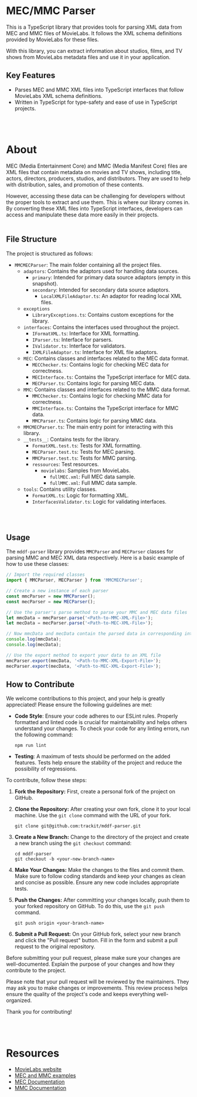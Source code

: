 # MEC/MMC Parser

This is a TypeScript library that provides tools for parsing XML data from MEC and MMC files of MovieLabs. It follows the XML schema definitions provided by MovieLabs for these files.

With this library, you can extract information about studios, films, and TV shows from MovieLabs metadata files and use it in your application.

## Key Features

- Parses MEC and MMC XML files into TypeScript interfaces that follow MovieLabs XML schema definitions.
- Written in TypeScript for type-safety and ease of use in TypeScript projects.
</br>
</br>

# About

MEC (Media Entertainment Core) and MMC (Media Manifest Core) files are XML files that contain metadata on movies and TV shows, including title, actors, directors, producers, studios, and distributors. They are used to help with distribution, sales, and promotion of these contents.

However, accessing these data can be challenging for developers without the proper tools to extract and use them. This is where our library comes in. By converting these XML files into TypeScript interfaces, developers can access and manipulate these data more easily in their projects.
</br>
</br>

## File Structure

The project is structured as follows:

- `MMCMECParser`: The main folder containing all the project files.
  - `adaptors`: Contains the adaptors used for handling data sources.
    - `primary`: Intended for primary data source adaptors (empty in this snapshot).
    - `secondary`: Intended for secondary data source adaptors.
      - `LocalXMLFileAdaptor.ts`: An adaptor for reading local XML files.
  - `exceptions`
    - `LibraryExceptions.ts`: Contains custom exceptions for the library.
  - `interfaces`: Contains the interfaces used throughout the project.
    - `IFormatXML.ts`: Interface for XML formatting.
    - `IParser.ts`: Interface for parsers.
    - `IValidator.ts`: Interface for validators.
    - `IXMLFileAdaptor.ts`: Interface for XML file adaptors.
  - `MEC`: Contains classes and interfaces related to the MEC data format.
    - `MECChecker.ts`: Contains logic for checking MEC data for correctness.
    - `MECInterface.ts`: Contains the TypeScript interface for MEC data.
    - `MECParser.ts`: Contains logic for parsing MEC data.
  - `MMC`: Contains classes and interfaces related to the MMC data format.
    - `MMCChecker.ts`: Contains logic for checking MMC data for correctness.
    - `MMCInterface.ts`: Contains the TypeScript interface for MMC data.
    - `MMCParser.ts`: Contains logic for parsing MMC data.
  - `MMCMECParser.ts`: The main entry point for interacting with this library.
  - `__tests__`: Contains tests for the library.
    - `FormatXML.test.ts`: Tests for XML formatting.
    - `MECParser.test.ts`: Tests for MEC parsing.
    - `MMCParser.test.ts`: Tests for MMC parsing.
    - `ressources`: Test resources.
      - `movielabs`: Samples from MovieLabs.
        - `fullMEC.xml`: Full MEC data sample.
        - `fullMMC.xml`: Full MMC data sample.
  - `tools`: Contains utility classes.
    - `FormatXML.ts`: Logic for formatting XML.
    - `InterfacesValidator.ts`: Logic for validating interfaces.
</br>
</br>

## Usage

The `mddf-parser` library provides `MMCParser` and `MECParser` classes for parsing MMC and MEC XML data respectively. Here is a basic example of how to use these classes:

```typescript
// Import the required classes
import { MMCParser, MECParser } from 'MMCMECParser';

// Create a new instance of each parser
const mmcParser = new MMCParser();
const mecParser = new MECParser();

// Use the parser's parse method to parse your MMC and MEC data files
let mmcData = mmcParser.parse('<Path-to-MMC-XML-File>');
let mecData = mecParser.parse('<Path-to-MEC-XML-File>');

// Now mmcData and mecData contain the parsed data in corresponding interfaces
console.log(mmcData);
console.log(mecData);

// Use the export method to export your data to an XML file
mmcParser.export(mmcData, '<Path-to-MMC-XML-Export-File>');
mecParser.export(mecData, '<Path-to-MEC-XML-Export-File>');
```

## How to Contribute

We welcome contributions to this project, and your help is greatly appreciated! Please ensure the following guidelines are met:

- **Code Style**: Ensure your code adheres to our ESLint rules. Properly formatted and linted code is crucial for maintainability and helps others understand your changes. To check your code for any linting errors, run the following command:

    ```
    npm run lint
    ```

- **Testing**: A maximum of tests should be performed on the added features. Tests help ensure the stability of the project and reduce the possibility of regressions.

To contribute, follow these steps:

1. **Fork the Repository:** First, create a personal fork of the project on GitHub.

2. **Clone the Repository:** After creating your own fork, clone it to your local machine. Use the `git clone` command with the URL of your fork.

    ```
    git clone git@github.com:trackit/mddf-parser.git
    ```

3. **Create a New Branch:** Change to the directory of the project and create a new branch using the `git checkout` command:

    ```
    cd mddf-parser
    git checkout -b <your-new-branch-name>
    ```

4. **Make Your Changes:** Make the changes to the files and commit them. Make sure to follow coding standards and keep your changes as clean and concise as possible. Ensure any new code includes appropriate tests.

5. **Push the Changes:** After committing your changes locally, push them to your forked repository on GitHub. To do this, use the `git push` command.

    ```
    git push origin <your-branch-name>
    ```

6. **Submit a Pull Request:** On your GitHub fork, select your new branch and click the "Pull request" button. Fill in the form and submit a pull request to the original repository.

Before submitting your pull request, please make sure your changes are well-documented. Explain the purpose of your changes and how they contribute to the project.

Please note that your pull request will be reviewed by the maintainers. They may ask you to make changes or improvements. This review process helps ensure the quality of the project's code and keeps everything well-organized.

Thank you for contributing!

</br>
</br>

# Resources

- [MovieLabs website](https://movielabs.com/)
- [MEC and MMC examples](https://www.movielabs.com/md/mmc/examples/movies1/)
- [MEC Documentation](https://movielabs.com/md/mec/v2.8/Media_Ent_Core_Metadata_v2.8.pdf)
- [MMC Documentation](https://www.movielabs.com/md/mmc/v2.0/Manifest_Core_v2.0.pdf)

